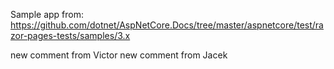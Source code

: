Sample app from: https://github.com/dotnet/AspNetCore.Docs/tree/master/aspnetcore/test/razor-pages-tests/samples/3.x

new comment from Victor
new comment from Jacek